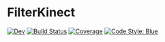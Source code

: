 # FilterKinect

<!-- [![Stable](https://img.shields.io/badge/docs-stable-blue.svg)](https://AR102.github.io/FilterKinect.jl/stable/) -->
[![Dev](https://img.shields.io/badge/docs-dev-blue.svg)](https://AR102.github.io/FilterKinect.jl/dev/)
[![Build Status](https://github.com/AR102/FilterKinect.jl/actions/workflows/CI.yml/badge.svg?branch=main)](https://github.com/AR102/FilterKinect.jl/actions/workflows/CI.yml?query=branch%3Amain)
[![Coverage](https://codecov.io/gh/AR102/FilterKinect.jl/branch/main/graph/badge.svg)](https://codecov.io/gh/AR102/FilterKinect.jl)
[![Code Style: Blue](https://img.shields.io/badge/code%20style-blue-4495d1.svg)](https://github.com/invenia/BlueStyle)